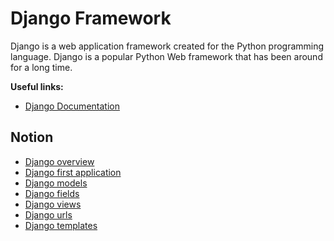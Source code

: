 # Django Framework

Django is a web application framework created for the Python programming language. Django is a popular Python Web framework that has been around for a long time.

**Useful links:**

- [Django Documentation](https://docs.djangoproject.com/en/4.0/)

## Notion

- [Django overview](notion/20220523101527_django-overview.md)
- [Django first application](notion/20220525111824_first-custom-app.md)
- [Django models](notion/20220526095219_django-models.md)
- [Django fields](notion/20220526094735_django-fields.md)
- [Django views](notion/20220602100403_django-views.md)
- [Django urls](notion/20220609094913_django-urls.md)
- [Django templates](notion/20220609101616_django-templates.md)

